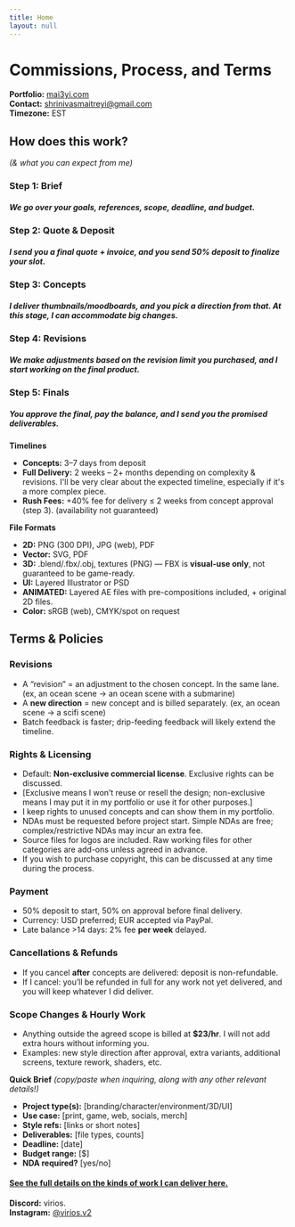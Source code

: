 ```yaml
---
title: Home
layout: null
---
```


# **Commissions, Process, and Terms**

**Portfolio:** [mai3yi.com](https://mai3yi.com)  
**Contact:** [shrinivasmaitreyi@gmail.com](mailto:shrinivasmaitreyi@gmail.com)  
**Timezone:** EST  

## **How does this work?**  
*(& what you can expect from me)*  

### Step 1: Brief  
##### We go over your goals, references, scope, deadline, and budget.  

### Step 2: Quote & Deposit  
##### I send you a final quote + invoice, and you send 50% deposit to finalize your slot.  

### Step 3: Concepts  
##### I deliver thumbnails/moodboards, and you pick a direction from that. At this stage, I can accommodate big changes.

### Step 4: Revisions  
##### We make adjustments based on the revision limit you purchased, and I start working on the final product. 

### Step 5: Finals  
##### You approve the final, pay the balance, and I send you the promised deliverables. 


**Timelines**  
- **Concepts:** 3–7 days from deposit  
- **Full Delivery:** 2 weeks – 2+ months depending on complexity & revisions. I'll be very clear about the expected timeline, especially if it's a more complex piece. 
- **Rush Fees:** +40% fee for delivery ≤ 2 weeks from concept approval (step 3). (availability not guaranteed)  


**File Formats**  
- **2D:** PNG (300 DPI), JPG (web), PDF  
- **Vector:** SVG, PDF  
- **3D:** .blend/.fbx/.obj, textures (PNG) — FBX is **visual-use only**, not guaranteed to be game-ready.  
- **UI:** Layered Illustrator or PSD
- **ANIMATED:** Layered AE files with pre-compositions included, + original 2D files.
- **Color:** sRGB (web), CMYK/spot on request  


## **Terms & Policies**  

### Revisions  
- A “revision” = an adjustment to the chosen concept. In the same lane. (ex, an ocean scene -> an ocean scene with a submarine)
- A **new direction** = new concept and is billed separately.  (ex, an ocean scene -> a scifi scene)
- Batch feedback is faster; drip-feeding feedback will likely extend the timeline. 

### Rights & Licensing  
- Default: **Non-exclusive commercial license**. Exclusive rights can be discussed.
- [Exclusive means I won’t reuse or resell the design; non-exclusive means I may put it in my portfolio or use it for other purposes.]
- I keep rights to unused concepts and can show them in my portfolio.  
- NDAs must be requested before project start. Simple NDAs are free; complex/restrictive NDAs may incur an extra fee.  
- Source files for logos are included. Raw working files for other categories are add-ons unless agreed in advance.
- If you wish to purchase copyright, this can be discussed at any time during the process. 

### Payment  
- 50% deposit to start, 50% on approval before final delivery.
- Currency: USD preferred; EUR accepted via PayPal.  
- Late balance >14 days: 2% fee **per week** delayed.  

### Cancellations & Refunds  
- If you cancel **after** concepts are delivered: deposit is non-refundable. 
- If I cancel: you’ll be refunded in full for any work not yet delivered, and you will keep whatever I did deliver.

### Scope Changes & Hourly Work  
- Anything outside the agreed scope is billed at **$23/hr**. I will not add extra hours without informing you.
- Examples: new style direction after approval, extra variants, additional screens, texture rework, shaders, etc.


**Quick Brief** *(copy/paste when inquiring, along with any other relevant details!)*  
- **Project type(s):** [branding/character/environment/3D/UI]  
- **Use case:** [print, game, web, socials, merch]  
- **Style refs:** [links or short notes]  
- **Deliverables:** [file types, counts]  
- **Deadline:** [date]  
- **Budget range:** [$]  
- **NDA required?** [yes/no]

#### [See the full details on the kinds of work I can deliver here.](/specifics/)



**Discord:** virios.  
**Instagram:** [@virios.v2](https://instagram.com/virios.v2) 
